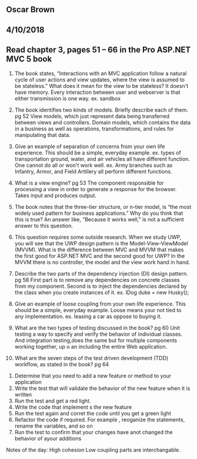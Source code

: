 ## Oscar Brown
## 4/10/2018
## Read chapter 3, pages 51 – 66 in the Pro ASP.NET MVC 5 book

1. The book states, “Interactions with an MVC application follow a natural cycle of user actions and view
updates, where the view is assumed to be stateless.” What does it mean for the view to be stateless?
It doesn't have memory. Every interaction between user and webserver is that either transmission is one way. ex. sandbox

2. The book identifies two kinds of models. Briefly describe each of them. pg 52
View models, which just represent data being transferred between views and controllers. Domain models, which contains the data in a business as well as operations, transformations, and rules for manipulating that data.

3. Give an example of separation of concerns from your own life experience. This should be a simple,
everyday example.
ex. types of transportation ground, water, and air vehicles all have different function. One cannot do all or won't work well. ex. Army branches such as Infantry, Armor, and Field Artillery all perform different functions.

4. What is a view engine? pg 53
The component responsible for processing a view in order to generate a response for the browser. Takes input and produces output.

5. The book notes that the three-tier structure, or n-tier model, is “the most widely used pattern for
business applications.” Why do you think that this is true? An answer like, “Because it works well,”
is not a sufficient answer to this question.


6. This question requires some outside research. When we study UWP, you will see that the UWP design
pattern is the Model-View-ViewModel (MVVM). What is the difference between MVC and MVVM
that makes the first good for ASP.NET MVC and the second good for UWP?
In the MVVM there is no controller, the model and the view work hand in hand.

7. Describe the two parts of the dependency injection (DI) design pattern. pg 58
First part is to remove any dependencies on concrete classes from my component. Second is to inject the dependencies declared by the class when you create instances of it. 
ex. IDog duke = new Husky();

8. Give an example of loose coupling from your own life experience. This should be a simple, everyday
example. Loose means your not tied to any implementation. ex. leasing a car as oppose to buying it. 


9. What are the two types of testing discussed in the book? pg 60
Unit testing a way to specify and verify the behavior of individual classes. And integration testing,does the same but for multiple components working together, up o an including the entire Web application.

10. What are the seven steps of the test driven development (TDD) workflow, as stated in the book? pg 64
1) Determine that you need to add a new feature or method to your application
2) Write the test that will validate the behavior of the new feature when it is written
3) Run the test and get a red light.
4) Write the code that implement s the new feature
5) Run the test again and corret the code until you get a green light
6) Refactor the code if required. For example , reoganize the statements, rename the variables, and so on
7) Run the test to confirm that your changes have anot changed the behavior of ayour additions

Notes of the day:
High cohesion
Low coupling parts are interchangable.
